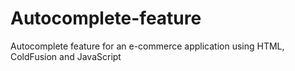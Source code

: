 # Autocomplete-feature
Autocomplete feature for an e-commerce application using HTML, ColdFusion and JavaScript
